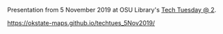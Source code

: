 Presentation from 5 November 2019 at OSU Library's [Tech Tuesday @ 2](https://okstate.libcal.com/event/5644367).

https://okstate-maps.github.io/techtues_5Nov2019/

